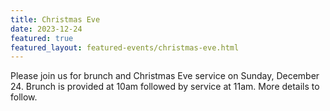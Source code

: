 ```yaml
---
title: Christmas Eve
date: 2023-12-24
featured: true
featured_layout: featured-events/christmas-eve.html
---
```

Please join us for brunch and Christmas Eve service on Sunday, December 24. Brunch is provided at 10am followed by service at 11am. More details to follow.
